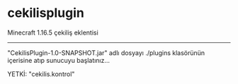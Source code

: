 # cekilisplugin
Minecraft 1.16.5 çekiliş eklentisi 
<hr>

"CekilisPlugin-1.0-SNAPSHOT.jar" adlı dosyayı ./plugins klasörünün içerisine atıp sunucuyu başlatınız...

YETKİ: "cekilis.kontrol"
